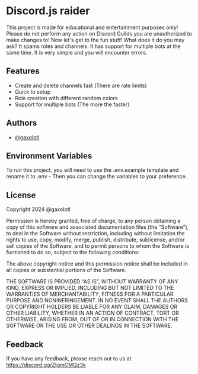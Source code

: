 
# Discord.js raider

This project is made for educational and entertainment purposes only! Please do not perform any action on Discord Guilds you are unauthorized to make changes to! Now let's get to the fun stuff! What does it do you may ask? It spams roles and channels. It has support for multiple bots at the same time. It is very simple and you will encounter errors.


## Features

- Create and delete channels fast (There are rate limits)
- Quick to setup
- Role creation with different random colors
- Support for multiple bots (The more the faster)

## Authors

- [@gaxolotl](https://www.github.com/gaxolotl)


## Environment Variables

To run this project, you will need to use the .env.example template and rename it to .env - Then you can change the variables to your preference.


## License

Copyright 2024 @gaxolotl

Permission is hereby granted, free of charge, to any person obtaining a copy of this software and associated documentation files (the “Software”), to deal in the Software without restriction, including without limitation the rights to use, copy, modify, merge, publish, distribute, sublicense, and/or sell copies of the Software, and to permit persons to whom the Software is furnished to do so, subject to the following conditions:

The above copyright notice and this permission notice shall be included in all copies or substantial portions of the Software.

THE SOFTWARE IS PROVIDED “AS IS”, WITHOUT WARRANTY OF ANY KIND, EXPRESS OR IMPLIED, INCLUDING BUT NOT LIMITED TO THE WARRANTIES OF MERCHANTABILITY, FITNESS FOR A PARTICULAR PURPOSE AND NONINFRINGEMENT. IN NO EVENT SHALL THE AUTHORS OR COPYRIGHT HOLDERS BE LIABLE FOR ANY CLAIM, DAMAGES OR OTHER LIABILITY, WHETHER IN AN ACTION OF CONTRACT, TORT OR OTHERWISE, ARISING FROM, OUT OF OR IN CONNECTION WITH THE SOFTWARE OR THE USE OR OTHER DEALINGS IN THE SOFTWARE.
## Feedback

If you have any feedback, please reach out to us at https://discord.gg/ZtgmCMQz3k